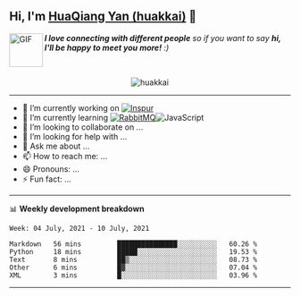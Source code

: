 ## Hi, I'm <a href="https://github.com/huakkai" target="_blank">HuaQiang Yan (huakkai)</a> 👋

<img align="left" alt="GIF" src="https://media.giphy.com/media/LnQjpWaON8nhr21vNW/giphy.gif" width="60" title="Say HI"> <em><b>I love connecting with different people</b> so if you want to say <b>hi, I'll be happy to meet you more!</b> :)</em>

<!--
**huakkai/huakkai** is a ✨ _special_ ✨ repository because its `README.md` (this file) appears on your GitHub profile.

Here are some ideas to get you started:
-->

<br>

<p align="center">
    <img src="https://github-readme-stats.vercel.app/api?username=huakkai&show_icons=true&theme=radical" alt="huakkai" />
</p>

-------

- 🔭 I’m currently working on <a href="https://www.inspur.com"><img alt="Inspur" src="https://img.shields.io/badge/-Inspur-brightgreen" /></a>
- 🌱 I’m currently learning <a href="https://www.rabbitmq.com/"><img alt="RabbitMQ" src="https://img.shields.io/badge/-RabbitMQ-green" /></a><img alt="JavaScript" src="https://img.shields.io/badge/-JavaScript-ff69b4" />
- 👯 I’m looking to collaborate on ...
- 🤔 I’m looking for help with ...
- 💬 Ask me about ...
- 📫 How to reach me: ...
- 😄 Pronouns: ...
- ⚡ Fun fact: ...

-------

📊 **Weekly development breakdown**
<!--START_SECTION:waka-->
```text
Week: 04 July, 2021 - 10 July, 2021

Markdown   56 mins         ███████████████░░░░░░░░░░   60.26 % 
Python     18 mins         █████░░░░░░░░░░░░░░░░░░░░   19.53 % 
Text       8 mins          ██▒░░░░░░░░░░░░░░░░░░░░░░   08.73 % 
Other      6 mins          █▓░░░░░░░░░░░░░░░░░░░░░░░   07.04 % 
XML        3 mins          █░░░░░░░░░░░░░░░░░░░░░░░░   03.96 % 
```
<!--END_SECTION:waka-->

-------
